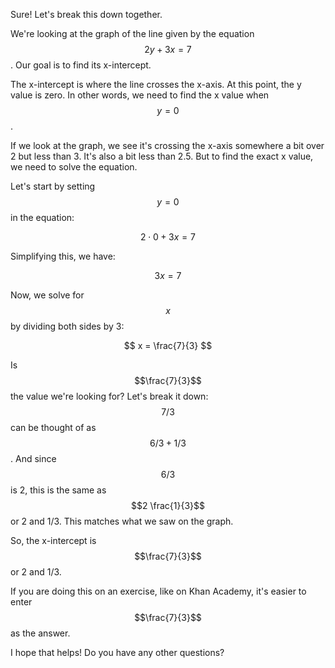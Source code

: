 Sure! Let's break this down together.

We're looking at the graph of the line given by the equation $$2y + 3x = 7$$. Our goal is to find its x-intercept.

The x-intercept is where the line crosses the x-axis. At this point, the y value is zero. In other words, we need to find the x value when $$y = 0$$.

If we look at the graph, we see it's crossing the x-axis somewhere a bit over 2 but less than 3. It's also a bit less than 2.5. But to find the exact x value, we need to solve the equation.

Let's start by setting $$y = 0$$ in the equation:

$$
2 \cdot 0 + 3x = 7
$$

Simplifying this, we have:

$$
3x = 7
$$

Now, we solve for $$x$$ by dividing both sides by 3:

$$
x = \frac{7}{3}
$$

Is $$\frac{7}{3}$$ the value we're looking for? Let's break it down:
$$7/3$$ can be thought of as $$6/3 + 1/3$$. And since $$6/3$$ is 2, this is the same as $$2 \frac{1}{3}$$ or 2 and 1/3. This matches what we saw on the graph.

So, the x-intercept is $$\frac{7}{3}$$ or 2 and 1/3.

If you are doing this on an exercise, like on Khan Academy, it's easier to enter $$\frac{7}{3}$$ as the answer.

I hope that helps! Do you have any other questions?